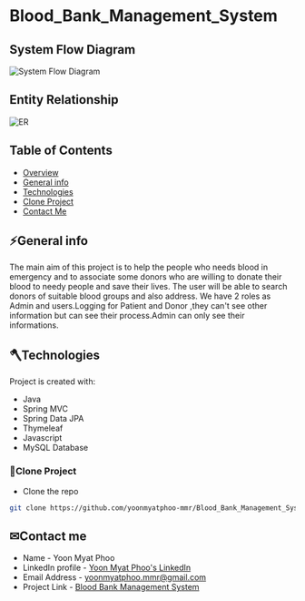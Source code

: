 # Blood_Bank_Management_System


<a name="overview"></a>
## System Flow Diagram
![System Flow Diagram](https://user-images.githubusercontent.com/71971771/226562380-0b83448c-486c-402f-9257-ebb07202da16.png)


<a name="overview"></a>
## Entity Relationship
![ER](https://user-images.githubusercontent.com/71971771/226562957-8ba3d463-66ff-4de5-9a40-801d8e61ab4a.png)

	
## Table of Contents
* [Overview](#overview)
* [General info](#general-info)
* [Technologies](#technologies)
* [Clone Project](#clone-project)
* [Contact Me](#contact)


<a name="general-info"></a>
## ⚡General info
The main aim of this project is to help the people who needs blood in emergency and to associate some donors who are willing to donate their blood to needy people and save their lives. The user will be able to
  search donors of suitable blood groups and also address. We have 2 roles as Admin and users.Logging for Patient and Donor ,they can't see other information but can see their process.Admin can only see their informations.
	
  <a name="technologies"></a>
## 🪓Technologies
Project is created with:
* Java
* Spring MVC
* Spring Data JPA
* Thymeleaf
* Javascript
* MySQL Database

 <a name="clone-project"></a>
### 🥡Clone Project
* Clone the repo
```sh
git clone https://github.com/yoonmyatphoo-mmr/Blood_Bank_Management_System.git
```

 <a name="contact"></a>
 ## ✉Contact me
   * Name - Yoon Myat Phoo 
   * LinkedIn profile - [Yoon Myat Phoo's LinkedIn](https://www.linkedin.com/in/yoon-myat-phoo-9b32531b7/)
   * Email Address - yoonmyatphoo.mmr@gmail.com
   * Project Link - [Blood Bank Management System](https://github.com/yoonmyatphoo-mmr/Blood_Bank_Management_System)
    
    	



